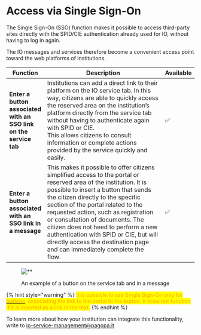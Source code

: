 # Access via Single Sign-On

The Single Sign-On (SSO) function makes it possible to access third-party sites directly with the SPID/CIE authentication already used for IO, without having to log in again.

The IO messages and services therefore become a convenient access point toward the web platforms of institutions. 

<table><thead><tr><th>Function</th><th width="385.3333333333333">Description</th><th>Available</th></tr></thead><tbody><tr><td><strong>Enter a button associated with an SSO link on the service tab</strong></td><td>Institutions can add a direct link to their platform on the IO service tab. In this way, citizens are able to quickly access the reserved area on the institution&rsquo;s platform directly from the service tab without having to authenticate again with SPID or CIE. <br>This allows citizens to consult information or complete actions provided by the service quickly and easily.</td><td>✅</td></tr><tr><td><strong>Enter a button associated with an SSO link in a message</strong></td><td>This makes it possible to offer citizens simplified access to the portal or reserved area of the institution. It is possible to insert a button that sends the citizen directly to the specific section of the portal related to the requested action, such as registration or consultation of documents. The citizen does not heed to perform a new authentication with SPID or CIE, but will directly access the destination page and can immediately complete the flow.</td><td>✅</td></tr></tbody></table>

<figure><img src="../../.gitbook/assets/image (16).png" alt=**><figcaption><p>An example of a button on the service tab and in a message</p></figcaption></figure>

{% hint style="warning" %} <mark style="color:orange;">It is possible to use Single Sign-On only for</mark> [<mark style="color:orange;">buttons</mark>](../../how-to-create-a-service/the-service-tab/button-with-call-to-action-cta.md)<mark style="color:orange;">, associating the link to the portal to the button. It does not function if it is inserted as a link in the text.</mark>  {% endhint %}

To learn more about how your institution can integrate this functionality, write to [io-service-management@pagopa.it](mailto:io-service-management@pagopa.it?subject=Richiesta%20informazioni%20funzionalità%20SSO)